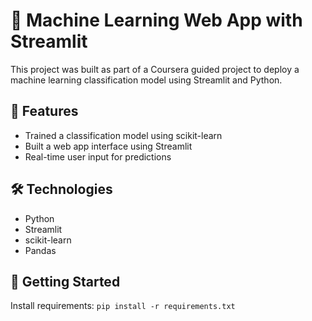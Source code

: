 # 🧠 Machine Learning Web App with Streamlit

This project was built as part of a Coursera guided project to deploy a machine learning classification model using Streamlit and Python.

## 🔧 Features
- Trained a classification model using scikit-learn
- Built a web app interface using Streamlit
- Real-time user input for predictions

## 🛠️ Technologies
- Python
- Streamlit
- scikit-learn
- Pandas

## 🏁 Getting Started
Install requirements:
```pip install -r requirements.txt```

